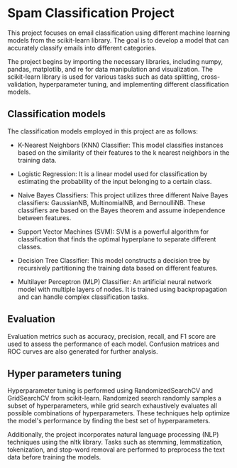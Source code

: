 # Spam Classification Project

This project focuses on email classification using different machine learning models from the scikit-learn library. The goal is to develop a model that can accurately classify emails into different categories.

The project begins by importing the necessary libraries, including numpy, pandas, matplotlib, and re for data manipulation and visualization. The scikit-learn library is used for various tasks such as data splitting, cross-validation, hyperparameter tuning, and implementing different classification models.

## Classification models

The classification models employed in this project are as follows:

- K-Nearest Neighbors (KNN) Classifier: This model classifies instances based on the similarity of their features to the k nearest neighbors in the training data.

- Logistic Regression: It is a linear model used for classification by estimating the probability of the input belonging to a certain class.

- Naive Bayes Classifiers: This project utilizes three different Naive Bayes classifiers: GaussianNB, MultinomialNB, and BernoulliNB. These classifiers are based on the Bayes theorem and assume independence between features.

- Support Vector Machines (SVM): SVM is a powerful algorithm for classification that finds the optimal hyperplane to separate different classes.

- Decision Tree Classifier: This model constructs a decision tree by recursively partitioning the training data based on different features.

- Multilayer Perceptron (MLP) Classifier: An artificial neural network model with multiple layers of nodes. It is trained using backpropagation and can handle complex classification tasks.

## Evaluation

Evaluation metrics such as accuracy, precision, recall, and F1 score are used to assess the performance of each model. Confusion matrices and ROC curves are also generated for further analysis.

## Hyper parameters tuning

Hyperparameter tuning is performed using RandomizedSearchCV and GridSearchCV from scikit-learn. Randomized search randomly samples a subset of hyperparameters, while grid search exhaustively evaluates all possible combinations of hyperparameters. These techniques help optimize the model's performance by finding the best set of hyperparameters.

Additionally, the project incorporates natural language processing (NLP) techniques using the nltk library. Tasks such as stemming, lemmatization, tokenization, and stop-word removal are performed to preprocess the text data before training the models.

